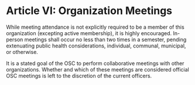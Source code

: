 # Article VI: Organization Meetings

While meeting attendance is not explicitly required to be a member of this organization (excepting
active membership), it is highly encouraged. In-person meetings shall occur no less
than two times in a semester, pending extenuating public health considerations, individual, communal,
municipal, or otherwise.

It is a stated goal of the OSC to perform collaborative meetings with other organizations.
Whether and which of these meetings are considered official OSC meetings is left to the
discretion of the current officers.
